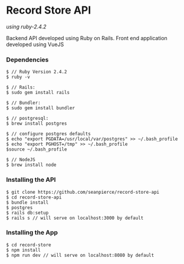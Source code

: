 # Record Store API
*using ruby-2.4.2*

Backend API developed using Ruby on Rails. Front end application developed using VueJS

### Dependencies
```
$ // Ruby Version 2.4.2
$ ruby -v

$ // Rails:
$ sudo gem install rails

$ // Bundler:
$ sudo gem install bundler

$ // postgresql:
$ brew install postgres

$ // configure postgres defaults
$ echo "export PGDATA=/usr/local/var/postgres" >> ~/.bash_profile
$ echo "export PGHOST=/tmp" >> ~/.bash_profile
$source ~/.bash_profile

$ // NodeJS
$ brew install node
```

### Installing the API
```
$ git clone https://github.com/seanpierce/record-store-api
$ cd record-store-api
$ bundle install
$ postgres
$ rails db:setup
$ rails s // will serve on localhost:3000 by default
```

### Installing the App
```
$ cd record-store
$ npm install
$ npm run dev // will serve on localhost:8080 by default
```
